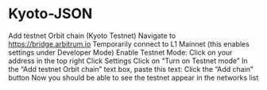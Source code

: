 # Kyoto-JSON
Add testnet Orbit chain (Kyoto Testnet)
Navigate to https://bridge.arbitrum.io
Temporarily connect to L1 Mainnet (this enables settings under Developer Mode)
Enable Testnet Mode:
Click on your address in the top right
Click Settings
Click on “Turn on Testnet mode”
In the “Add testnet Orbit chain” text box, paste this text:
Click the “Add chain” button
Now you should be able to see the testnet appear in the networks list
